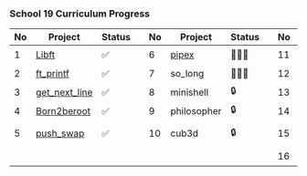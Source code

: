 ### School 19 Curriculum Progress
| No | Project                                                     | Status  |   | No | Project     | Status |   | No | Project          | Status |
|----|-------------------------------------------------------------|---------|---|----|-------------|--------|---|----|------------------|--------|
| 1  | [Libft](https://github.com/gt-serst/Libft)                  | ✅       |   | 6  | [pipex](https://github.com/gt-serst/pipex)      |  👨🏽‍💻    |   | 11 | CPP Modules      | 🔒     |
| 2  | [ft_printf](https://github.com/gt-serst/ft_printf)          | ✅       |   | 7  | so_long                                         | 👨🏽‍💻     |   | 12 | NetPractice      | 🔒     |
| 3  | [get_next_line](https://github.com/gt-serst/get_next_line)  | ✅       |   | 8  | minishell                                       | 🔒     |   | 13 | Inception        | 🔒     |
| 4  | [Born2beroot](https://github.com/gt-serst/Born2beroot)      | ✅       |   | 9  | philosopher                                           | 🔒     |   | 14 | ft_container     | 🔒     |
| 5  | [push_swap](https://github.com/gt-serst/push_swap)          | ✅  |   | 10 | cub3d       | 🔒     |   | 15 | webserv / ft_irc | 🔒     |
|    |                                                             |         |   |    |             |        |   | 16 | transcendence    | 🔒     |
